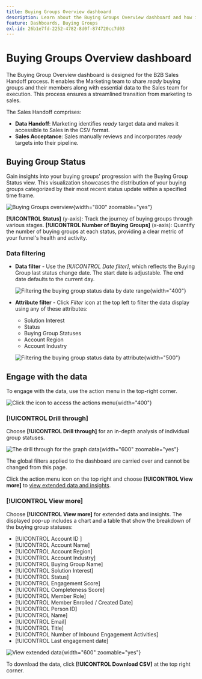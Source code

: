 ```yaml
---
title: Buying Groups Overview dashboard
description: Learn about the Buying Groups Overview dashboard and how it enables the Sales Handoff from the Marketing team.
feature: Dashboards, Buying Groups
exl-id: 26b1e7fd-2252-4782-8d0f-874720cc7d03
---
```

# Buying Groups Overview dashboard

The Buying Group Overview dashboard is designed for the B2B Sales Handoff process. It enables the Marketing team to share _ready_ buying groups and their members along with essential data to the Sales team for execution. This process ensures a streamlined transition from marketing to sales.

The Sales Handoff comprises:

* **Data Handoff**: Marketing identifies _ready_ target data and makes it accessible to Sales in the CSV format. 
* **Sales Acceptance**: Sales manually reviews and incorporates _ready_ targets into their pipeline.

## Buying Group Status

Gain insights into your buying groups' progression with the Buying Group Status view. This visualization showcases the distribution of your buying groups categorized by their most recent status update within a specified time frame.

![Buying Groups overview](./assets/buying-groups-overview.png){width="800" zoomable="yes"}

**[!UICONTROL Status]** (y-axis): Track the journey of buying groups through various stages.
**[!UICONTROL Number of Buying Groups]** (x-axis): Quantify the number of buying groups at each status, providing a clear metric of your funnel's health and activity.
<!-- To generate a shareable PDF of your current view, click **[!UICONTROL Export]** at the top-right corner of the page. -->

### Data filtering

* **Data filter** - Use the _[!UICONTROL Date filter]_, which reflects the Buying Group last status change date. The start date is adjustable. The end date defaults to the current day.

   ![Filtering the buying group status data by date range](./assets//buying-group-status-filter-date.png){width="400"}

* **Attribute filter** - Click _Filter_ icon at the top left to filter the data display using any of these attributes:

    * Solution Interest
    * Status
    * Buying Group Statuses
    * Account Region
    * Account Industry
    <!-- * Account's Industry -->

   ![Filtering the buying group status data by attribute](./assets/buying-group-status-drill-through-filters.png){width="500"}

## Engage with the data

To engage with the data, use the action menu in the top-right corner. 

![Click the icon to access the actions menu](./assets/buying-group-more-menu.png){width="400"}

### [!UICONTROL Drill through]

Choose **[!UICONTROL Drill through]** for an in-depth analysis of individual group statuses.

![The drill through for the graph data](./assets/buying-group-status-drill-through-view.png){width="600" zoomable="yes"}

The global filters applied to the dashboard are carried over and cannot be changed from this page.

Click the action menu icon on the top right and choose **[!UICONTROL View more]** to [view extended data and insights](#view-more).

### [!UICONTROL View more]

Choose **[!UICONTROL View more]** for extended data and insights. The displayed pop-up includes a chart and a table that show the breakdown of the buying group statuses:

* [!UICONTROL Account ID ]
* [!UICONTROL Account Name]
* [!UICONTROL Account Region]
* [!UICONTROL Account Industry]
* [!UICONTROL Buying Group Name]
* [!UICONTROL Solution Interest]
* [!UICONTROL Status]
* [!UICONTROL Engagement Score]
* [!UICONTROL Completeness Score]
* [!UICONTROL Member Role]
* [!UICONTROL Member Enrolled / Created Date]
* [!UICONTROL Person ID]
* [!UICONTROL Name]
* [!UICONTROL Email]
* [!UICONTROL Title]
* [!UICONTROL Number of Inbound Engagement Activities]
* [!UICONTROL Last engagement date]

![View extended data](./assets/buying-group-status-view-more.png){width="600" zoomable="yes"}

To download the data, click **[!UICONTROL Download CSV]** at the top right corner.
